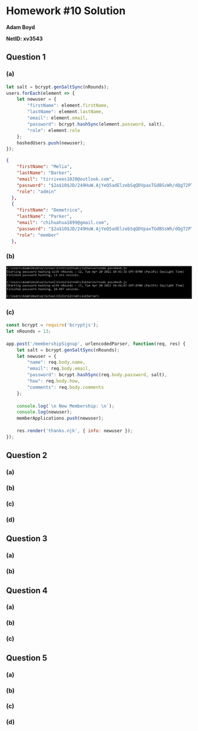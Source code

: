 # Homework #10 Solution

**Adam Boyd**

**NetID: xv3543**

## Question 1

### (a)

```javascript
let salt = bcrypt.genSaltSync(nRounds);
users.forEach(element => {
    let newuser = {
        "firstName": element.firstName,
        "lastName": element.lastName,
        "email": element.email,
        "password": bcrypt.hashSync(element.password, salt),
        "role": element.role
    };
    hashedUsers.push(newuser);
});
```

```JSON
{
    "firstName": "Melia",
    "lastName": "Barker",
    "email": "tirrivees1820@outlook.com",
    "password": "$2a$10$JD/249HuW.AjYeQ5adElzebSqQDVpaxTGdBSsWh/dQgT2PTr8SONi",
    "role": "admin"
  },
  {
    "firstName": "Demetrice",
    "lastName": "Parker",
    "email": "chihuahua1899@gmail.com",
    "password": "$2a$10$JD/249HuW.AjYeQ5adElzebSqQDVpaxTGdBSsWh/dQgT2PTr8SONi",
    "role": "member"
  },
```

### (b)

![Screenshot for Question 1b](/images/HW101b.JPG)

### (c)

```javascript
const bcrypt = require('bcryptjs');
let nRounds = 13;

app.post('/membershipSignup', urlencodedParser, function(req, res) {
    let salt = bcrypt.genSaltSync(nRounds);
    let newuser = {
        "name": req.body.name,
        "email": req.body.email,
        "password": bcrypt.hashSync(req.body.password, salt),
        "how": req.body.how,
        "comments": req.body.comments
    };

    console.log(`\n New Membership: \n`);
    console.log(newuser);
    memberApplications.push(newuser);

    res.render('thanks.njk', { info: newuser });
});
```

## Question 2

### (a)

### (b)

### (c)

### (d)

## Question 3

### (a)

### (b)

## Question 4

### (a)

### (b)

### (c)

## Question 5

### (a)

### (b)

### (c)

### (d)
